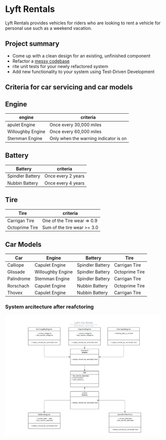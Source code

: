 # Lyft Rentals

Lyft Rentals provides vehicles for riders who are looking to rent a vehicle for personal use such as a weekend vacation.

## Project summary

- Come up with a clean design for an existing, unfinished component
- Refactor a [messy codebase](https://github.com/belovetech/forage-lyft/tree/main)
- rite unit tests for your newly refactored system
- Add new functionality to your system using Test-Driven Development

## Criteria for car servicing and car models

## Engine

| engine            | criteria                              |
| ----------------- | ------------------------------------- |
| apulet Engine     | Once every 30,000 miles               |
| Willoughby Engine | Once every 60,000 miles               |
| Sternman Engine   | Only when the warning indicator is on |

## Battery

| Battery          | criteria           |
| ---------------- | ------------------ |
| Spindler Battery | Once every 2 years |
| Nubbin Battery   | Once every 4 years |

## Tire

| Tire           | criteria                    |
| -------------- | --------------------------- |
| Carrigan Tire  | One of the Tire wear => 0.9 |
| Octoprime Tire | Sum of the tire wear >= 3.0 |

## Car Models

| Car        | Engine            | Battery          | Tire           |
| ---------- | ----------------- | ---------------- | -------------- |
| Calliope   | Capulet Engine    | Spindler Battery | Carrigan Tire  |
| Glissade   | Willoughby Engine | Spindler Battery | Octoprime Tire |
| Palindrome | Sternman Engine   | Spindler Battery | Carrigan Tire  |
| Rorschach  | Capulet Engine    | Nubbin Battery   | Octoprime Tire |
| Thovex     | Capulet Engine    | Nubbin Battery   | Carrigan Tire  |

### System arcitecture after reafctoring

![system architecture](UML.jpeg)
